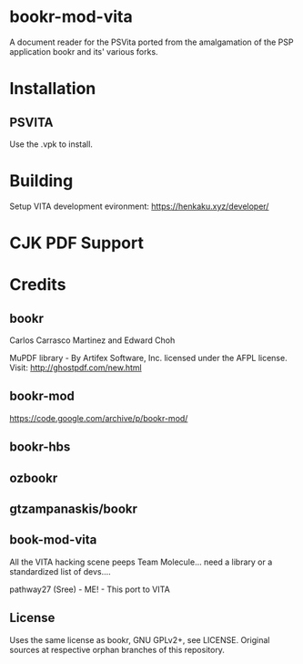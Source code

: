 # bookr-mod-vita

A document reader for the PSVita ported from the amalgamation of the PSP application bookr and its' various forks.

# Installation

## PSVITA

Use the .vpk to install.

# Building

Setup VITA development evironment: https://henkaku.xyz/developer/

# CJK PDF Support

# Credits

## bookr

Carlos Carrasco Martinez and Edward Choh

MuPDF library - By Artifex Software, Inc. licensed under the AFPL license.
Visit: http://ghostpdf.com/new.html

## bookr-mod

https://code.google.com/archive/p/bookr-mod/

## bookr-hbs

## ozbookr

## gtzampanaskis/bookr

## book-mod-vita

All the VITA hacking scene peeps
Team Molecule... need a library or a standardized list of devs....

pathway27 (Sree) - ME! - This port to VITA

## License

Uses the same license as bookr, GNU GPLv2+, see LICENSE.
Original sources at respective orphan branches of this repository.
